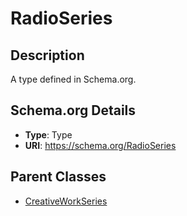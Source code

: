 # RadioSeries

## Description
A type defined in Schema.org.

## Schema.org Details
- **Type**: Type
- **URI**: https://schema.org/RadioSeries

## Parent Classes
- [CreativeWorkSeries](../CreativeWorkSeries.md)

